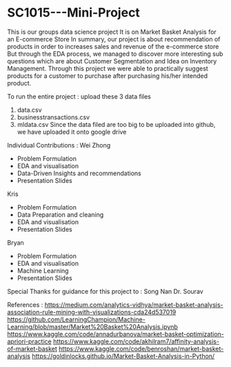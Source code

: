 # SC1015---Mini-Project

This is our groups data science project 
It is on Market Basket Analysis for an E-commerce Store
In summary, our project is about recommendation of products in order to increases sales and revenue of the e-commerce store
But through the EDA process, we managed to discover more interesting sub questions which are about Customer Segmentation and Idea on Inventory Management. Through this project we were able to practically suggest products for a customer to purchase after purchasing his/her intended product. 

To run the entire project : 
upload these 3 data files 
1. data.csv 
2. businesstransactions.csv
3. mldata.csv 
Since the data filed are too big to be uploaded into github, we have uploaded it onto google drive


Individual Contributions : 
Wei Zhong 
- Problem Formulation 
- EDA and visualisation 
- Data-Driven Insights and recommendations
- Presentation Slides 

Kris 
- Problem Formulation
- Data Preparation and cleaning
- EDA and visualisation 
- Presentation Slides

Bryan
- Problem Formulation 
- EDA and visualisation
- Machine Learning 
- Presentation Slides 

Special Thanks for guidance for this project to : 
Song Nan 
Dr. Sourav 

References : 
https://medium.com/analytics-vidhya/market-basket-analysis-association-rule-mining-with-visualizations-cda24d537019
https://github.com/LearningChampion/Machine-Learning/blob/master/Market%20Basket%20Analysis.ipynb
https://www.kaggle.com/code/annadurbanova/market-basket-optimization-apriori-practice
https://www.kaggle.com/code/akhilram7/affinity-analysis-of-market-basket
https://www.kaggle.com/code/benroshan/market-basket-analysis 
https://goldinlocks.github.io/Market-Basket-Analysis-in-Python/
